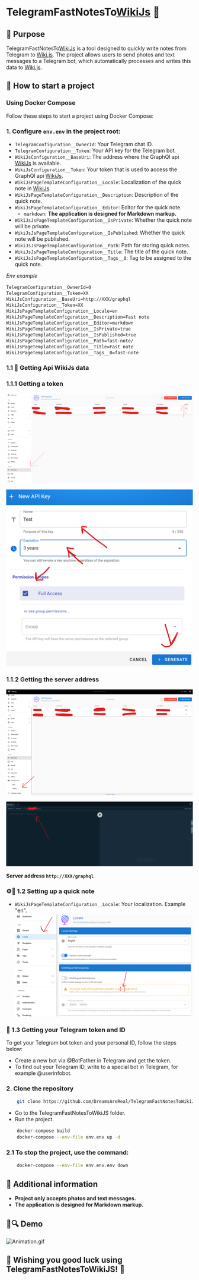 # TelegramFastNotesTo[WikiJs](https://github.com/requarks/wiki) 📝

## 🎯 Purpose
TelegramFastNotesTo[WikiJs](https://github.com/requarks/wiki) is a tool designed to quickly write notes from Telegram to [Wiki.js](https://github.com/requarks/wiki). The project allows users to send photos and text messages to a Telegram bot, which automatically processes and writes this data to [Wiki.js](https://github.com/requarks/wiki).

## 🚀 How to start a project

### Using Docker Compose

Follow these steps to start a project using Docker Compose:


### 1. Configure `env.env` in the project root:
- `TelegramConfiguration__OwnerId`: Your Telegram chat ID.
- `TelegramConfiguration__Token`: Your API key for the Telegram bot.
- `WikiJsConfiguration__BaseUri`: The address where the GraphQl api [WikiJs](https://github.com/requarks/wiki) is available.
- `WikiJsConfiguration__Token`: Your token that is used to access the GraphQl api [WikiJs](https://github.com/requarks/wiki).
- `WikiJsPageTemplateConfiguration__Locale`: Localization of the quick note in [WikiJs](https://github.com/requarks/wiki).
- `WikiJsPageTemplateConfiguration__Description`: Description of the quick note.
- `WikiJsPageTemplateConfiguration__Editor`: Editor for the quick note.
    - `markdown`: **The application is designed for Markdown markup.**
- `WikiJsJsPageTemplateConfiguration__IsPrivate`: Whether the quick note will be private.
- `WikiJsJsPageTemplateConfiguration__IsPublished`: Whether the quick note will be published.
- `WikiJsJsPageTemplateConfiguration__Path`: Path for storing quick notes.
- `WikiJsJsPageTemplateConfiguration__Title`: The title of the quick note.
- `WikiJsJsPageTemplateConfiguration__Tags__0`: Tag to be assigned to the quick note.

_Env example_
```
TelegramConfiguration__OwnerId=0
TelegramConfiguration__Token=XX
WikiJsConfiguration__BaseUri=http://XXX/graphql
WikiJsConfiguration__Token=XX
WikiJsPageTemplateConfiguration__Locale=en
WikiJsPageTemplateConfiguration__Description=Fast note
WikiJsPageTemplateConfiguration__Editor=markdown
WikiJsPageTemplateConfiguration__IsPrivate=true
WikiJsPageTemplateConfiguration__IsPublished=true
WikiJsPageTemplateConfiguration__Path=fast-note/
WikiJsPageTemplateConfiguration__Title=Fast note
WikiJsPageTemplateConfiguration__Tags__0=fast-note
```

### 1.1 🔑 Getting Api WikiJs data
### 1.1.1 Getting a token
![img.png](forreadme/img.png)


![img_1.png](forreadme/img_1.png)

### 1.1.2 Getting the server address

![img_2.png](forreadme/img_2.png)

![img_3.png](forreadme/img_3.png)

**Server address `http://XXX/graphql`**

### ⚙️📝 1.2 Setting up a quick note
- `WikiJsPageTemplateConfiguration__Locale`: Your localization. Example "en".
![img_4.png](forreadme/img_4.png)

### 📲 1.3 Getting your Telegram token and ID
To get your Telegram bot token and your personal ID, follow the steps below:
- Create a new bot via @BotFather in Telegram and get the token.
- To find out your Telegram ID, write to a special bot in Telegram, for example @userinfobot.
### 2. Clone the repository
```bash
    git clone https://github.com/DreamsAreReal/TelegramFastNotesToWikiJS
```
- Go to the TelegramFastNotesToWikiJS folder.
- Run the project.
```bash
    docker-compose build
    docker-compose --env-file env.env up -d
```
### 2.1 To stop the project, use the command:
```bash
    docker-compose --env-file env.env.env down
```
## 📖 Additional information 
- **Project only accepts photos and text messages.**
- **The application is designed for Markdown markup.**
## 👀🔍 Demo
![Animation.gif](forreadme/Animation.gif)
## 🌟 Wishing you good luck using TelegramFastNotesToWikiJS! 🌟